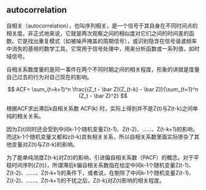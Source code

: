 ## autocorrelation

自相关（autocorrelation），也叫序列相关，是一个信号于其自身在不同时间点的相关度。非正式地来说，它就是两次观察之间的相似度对它们之间的时间差的函数。它是找出重复模式（如被噪声掩盖的周期信号），或识别隐含在信号谐波频率中消失的基频的数学工具。它常用于信号处理中，用来分析函数或一系列值，如时域信号。

自相关系数度量的是同一事件在两个不同时期之间的相关程度，形象的讲就是度量自己过去的行为对自己现在的影响。

$$
ACF= \sum_{t=k+1}^n \frac{(Z_t - \bar Z)(Z_{t-k} - \bar Z)}{\sum_{t=1}^n (Z_t - \bar Z)^2}
$$

根据ACF求出滞后k自相关系数 ACF(k) 时，实际上得到并不是Z(t)与Z(t-k)之间单纯的相关关系。

因为Z(t)同时还会受到中间k-1个随机变量Z(t-1)、Z(t-2)、……、Z(t-k+1)的影响，而这k-1个随机变量又都和z(t-k)具有相关关系，所以自相关系数里面实际掺杂了其他变量对Z(t)与Z(t-k)的影响。

为了能单纯测度Z(t-k)对Z(t)的影响，引进偏自相关系数（PACF）的概念。对于平稳时间序列{Z(t)}，所谓滞后k偏自相关系数指在给定中间k-1个随机变量Z(t-1)、Z(t-2)、……、Z(t-k+1)的条件下，或者说，在剔除了中间k-1个随机变量Z(t-1)、Z(t-2)、……、Z(t-k+1)的干扰之后，Z(t-k)对Z(t)影响的相关程度。